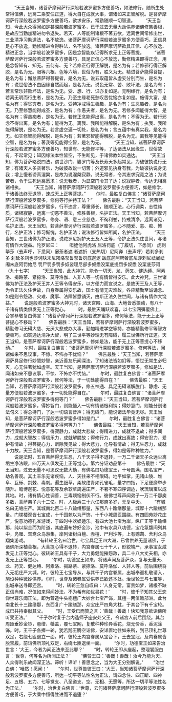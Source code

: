 <!-- { "loadSidebar": true } -->
　　“天王当知，诸菩萨摩诃萨行深般若波罗蜜多方便善巧，如法修行，随所生处常得值佛，远离二乘安住正道，得大自在成就大事，谓诸如来正智解脱。是菩萨摩诃萨行深般若波罗蜜多方便善巧，欲求安乐，常勤随顺一切智道。
　　“天王当知，今此大众得闻如是甚深般若波罗蜜多，已于过去无量大劫供养诸佛修集善根，是故应当勤加精进勿令退失。若天、人等能制诸根不著五欲，远离世间常修出世，三业清净习助道法，名不放逸。诸菩萨摩诃萨行深般若波罗蜜多方便善巧，正信具足心不放逸，勤修精进令得胜法，名不放逸。诸菩萨摩诃萨欲具正信、心不放逸、精进正念，当学般若波罗蜜多，因是念智能疾证得所求无上正等菩提。
　　“诸菩萨摩诃萨行深般若波罗蜜多方便善巧，具足正信心不放逸，勤修精进即得正念，用是念智知有、知无。云何有、无？若修正行得正解脱，是名为有；若修邪行得正解脱，是名为无。眼等六根、色等六境，世俗为有，胜义为无。精进菩萨能得菩提，是名为有；懈怠菩萨得菩提者，是名为无。说五取蕴皆从虚妄分别而生，是名为有；说世俗法不由因缘自然而起，是名为无。说色无常、苦、败坏法，是名为有；若言常乐非败坏法，是名为无。受、想、行、识亦复如是。无明缘行，是名为有；若离无明而行生者，是名为无。乃至生缘老死愁叹苦忧恼亦复如是。施得大富，是名为有；得贫穷者，是名为无。受持净戒得生善趣，是名为有；生恶趣者，是名为无。乃至修慧能得成圣，是名为有；作愚夫者，是名为无。若修多闻能得大智，是名为有；得愚痴者，是名为无。若修正念能得出离，是名为有；不得为无。若行邪念不得出离，是名为有；能得为无。离我、我所能得解脱，是名为有；执我、我所能得解脱，是名为无。若言虚空遍一切处，是名为有；言五蕴中有真实我，是名为无。如实修智能得解脱，是名为有；若著邪智能得解脱，是名为无。离我等见能得空智，是名为有；著我等见能得空智，是名为无。
　　“天王当知，诸菩萨摩诃萨行深般若波罗蜜多方便善巧，知世有、无能修平等，了达诸法从因缘生，世俗故有，不起常见；知因缘法本性皆空，不生断见，于诸佛教如实通达。
　　“天王当知，佛为菩萨略说四法，谓世沙门、婆罗门等及长寿天多起常见，为破彼执说行无常；有诸天人多贪著乐，为破彼故说一切苦；外道邪见执身有我，为破彼执说身无我；增上慢者谤真涅槃，是故为说涅槃寂静。说无常者，令其志求究竟之法；为说苦者，令于生死远离愿求；说无我者，为显空门令其了达；说寂静者，令达无相离诸相执。
　　“天王当知，诸菩萨摩诃萨行深般若波罗蜜多方便善巧，如是修学，于诸善法终无退堕，速成无上正等菩提。”
　　尔时，最胜复白佛言：“诸菩萨摩诃萨行深般若波罗蜜多，修何等行护持正法？”
　　佛告最胜：“天王当知，若菩萨摩诃萨行深般若波罗蜜多，行不违言，尊重师长，随顺正法，心行调柔，志性纯质，诸根寂静，远离一切恶不善法，修胜善根，名护正法。天王当知，若菩萨摩诃萨行深般若波罗蜜多，修身、语、意三业慈悲，不徇利誉，持戒清净，远离诸见，名护正法。天王当知，若菩萨摩诃萨行深般若波罗蜜多，心不随爱、恚、痴、怖行，名护正法；修习惭愧，名护正法；说法修行皆如所闻，名护正法。
　　“天王当知，三世诸佛为护正法，说陀罗尼拥护天王及人王等，令护正法久住世间，与诸有情作大饶益。陀罗尼曰：
　　呾姪他阿虎洛
屈洛罚底（丁履切，下悉同）
虎刺拏莎（去声呼，下悉同）窭荼者遮
者遮折（支热切）尼阿奔（去声呼）若刹多刹多
刹延多刹也莎诃陕末尼羯洛邬鲁邬鲁罚底迦逻
跋底迦阿鞞奢底尼莎刺尼祛阇祛阇末底阿罚始尼
罚尸罚多罚多奴娑理尼部多奴悉没栗底提罚多奴悉
没栗底莎诃（九十七字）
　　“天王当知，此大神咒，能令一切天、龙、药叉、健达缚、阿素洛、揭路荼、紧捺洛、莫呼洛伽、人非人等一切有情皆得安乐。此大神咒，三世诸佛为护正法及护天王并人王等令得安乐，以方便力而宣说之。是故天王及人王等，为令正法久住世故，自身眷属得安乐故，国土有情无灾难故，各应精勤至诚诵念。如是则令怨敌、灾难、魔事、法障皆悉销灭，由斯正法久住世间，与诸有情作大饶益。”
　　说是般若波罗蜜多大神咒时，诸天宫殿、山海、大地皆悉振动，有八十千诸有情类俱发无上正等觉心。
　　时，最胜天踊跃欢喜，以七宝网弭覆佛上，合掌恭敬复白佛言：“诸菩萨摩诃萨行深般若波罗蜜多，修何等法，能于无上正等菩提心不移动？”
　　佛告最胜：“天王当知，若菩萨摩诃萨行深般若波罗蜜多，精勤修习无碍大慈、无厌大悲成办大事，勤加精进学空等持，亦能精勤修平等智方便善巧，如实通达清净大智，明了三世平等妙理无有障碍，履三世佛所行正道。天王当知，是菩萨摩诃萨行深般若波罗蜜多，修如是法，能于无上正等菩提心不移动。”
　　尔时，最胜复白佛言：“诸菩萨摩诃萨行深般若波罗蜜多，修何等法，闻诸如来不思议事，不惊、不怖亦不忧恼？”
　　佛告最胜：“天王当知，若菩萨摩诃萨具足修行妙慧妙智，亲近善友乐闻深法，了知诸法皆如幻等，悟世无常生必归灭，心无住著犹如虚空。天王当知，是菩萨摩诃萨行深般若波罗蜜多，修如是法，闻诸如来不思议事，不惊、不怖亦不忧恼。”
　　尔时，最胜复白佛言：“诸菩萨摩诃萨行深般若波罗蜜多，修何等法，于一切处能得自在？”
　　佛告最胜：“天王当知，若菩萨摩诃萨行深般若波罗蜜多，修五神通、具足无碍诸解脱门、静虑、无量方便般若波罗蜜多，于一切处能得自在。”
　　尔时，最胜复白佛言：“诸菩萨摩诃萨行深般若波罗蜜多得何等门？”
　　佛告最胜：“天王当知，若菩萨摩诃萨行深般若波罗蜜多，得妙智门，则能悟入一切有情诸根利钝；得妙慧门，则能分别诸法句义；得总持门，了达一切语言音声；得无碍门，能说诸法毕竟无尽。天王当知，是菩萨摩诃萨行深般若波罗蜜多得如是门。”
　　尔时，最胜复白佛言：“诸菩萨摩诃萨行深般若波罗蜜多得何等力？”
　　佛告最胜：“天王当知，若菩萨摩诃萨行深般若波罗蜜多，得寂静力，成就大悲故；得精进力，成就不退故；得多闻力，成就大智故；得信乐力，成就解脱故；得修行力，成就出离故；得安忍力，爱护有情故；得菩提心力，断除我见故；得大悲力，化导有情故；得无生忍力，成就十力故。天王当知，是菩萨摩诃萨行深般若波罗蜜多，得如是等种种胜力。”
　　说是法时，五百菩萨得无生忍，八千天子得不退转，一万二千诸天子众远尘离垢生净法眼，四万天人俱发无上正等觉心。第六分证劝品第十
　　佛告最胜：“天王当知，过去无量不可思议无数大劫，有佛名曰功德宝王，十号圆满，国名宝严，劫名善观。其土丰乐无诸疾恼，人、天往来不相限碍。地平如掌，无诸山陵、堆阜、瓦砾、荆棘、毒刺。遍生细草，柔软绀青如孔雀毛，量才四指，下足便靡举步随升。瞻博迦花、悦意花等及余软草周遍庄严，不暑不寒四序调适，吠琉璃宝以成其地。时，诸有情心性调善，三毒烦恼制伏不行。彼佛世尊声闻弟子一万二千那庾多数，菩萨弟子六十二亿。时，人极寿三十六亿那庾多岁，无复中夭。
　　“有城名曰无垢庄严。其城南北百二十八踰缮那量，东西八十踰缮那量，城厚十六踰缮那量。门堞楼观皆七宝成，十千园苑以为严饰，十千小城周匝围绕。有四园苑妙花庄严，悦意功德孔雀游戏，于四时中欢娱适乐。有四大池七宝为岸，纵广正等半踰缮那，纯以紫金而为阶道，其底遍布妙好金沙，池中有水具八功德，宝花氛馥间列其中，凫雁、鸳鸯众鸟游集，岸列诸树白檀、赤檀、尸利沙等，上有鹦鹉、舍利众鸟翔集游戏。
　　“有转轮王名曰治世，七宝具足王四大洲，已曾供养无量诸佛，于诸佛所深植善根，大菩提心得不退转，内宫眷属七十千人，形貌端严，承事宝女咸发无上正等觉心。彼转轮王具有千子，大力勇健能摧怨敌，具二十八大丈夫相，亦发无上正等觉心。
　　“尔时，功德宝王如来，将诸声闻及菩萨众，复与无量天、龙、药叉、健达缚、阿素洛、揭路荼、紧捺洛、莫呼洛伽、人非人等，前后围绕将入无垢庄严大城。时，彼轮王七宝导从，与其千子内宫眷属，出城奉迎礼敬请入，施设种种微妙供养。尔时，世尊及诸眷属受供养已欲还本处。治世轮王与七宝等，出城奉送寻即还宫。
　　“时，转轮王忽自叹曰：‘人身无常，富贵如梦，诸根不缺正信尚难，况值如来得闻妙法，不为希有如优昙花！’
　　“时，彼千子知其父王恋仰世尊乐闻正法，即为营造牛头栴檀广大妙台七宝严饰，其檀一两值赡部洲。此台南北长十三踰缮那，东西复广十踰缮那，众宝庄严四角大柱，于其台下有千宝轮。成已共持奉献其父。
　　“时，王受已而赞之言：‘善哉！善哉！快知我意欲诣佛所听受正法。’
　　“千子尔时复于台内造师子座安处父王，令诸宫人前后围绕。其台周匝垂妙金铃，悬缯、幡盖，覆七宝网，复散种种珍异香花，烧无价香，香泥涂饰。时，王千子各捧一轮，犹若鹅王腾空诣佛，安详置地往如来所，到已顶礼世尊双足，右绕七匝退立一面。时，彼轮王内宫眷属从宝台下，王去宝冠，及内眷属皆脱宝履，前诣佛所顶礼双足，右绕七匝退坐一面。
　　“尔时，功德宝王如来告治世言：‘大王，今者为闻正法来至此耶？’
　　“时，转轮王即从座起，整理裳服白言：‘世尊，何等名为所闻正法？’
　　“佛赞王曰：‘善哉！善哉！汝今乃能为天、人众得利乐故闻深正法。谛听！谛听！善思念之，当为大王分别解说。’
　　“治世白佛：‘唯然！愿闻！’
　　“尔时，世尊告彼王曰：‘大王，当知诸菩萨摩诃萨行深般若波罗蜜多方便善巧，所达一切平等法性名为正法，谓四念住、四正断、四神足、五根、五力、七等觉支、八圣道支、空、无相、无愿等，所达一切平等法性名为正法。’
　　“尔时，治世复白佛言：‘世尊，云何诸菩萨摩诃萨行深般若波罗蜜多方便善巧，于大乘中恒得胜进而不退堕？’
